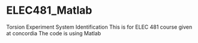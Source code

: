 # ELEC481_Matlab
Torsion Experiment System Identification
This is for ELEC 481 course given at concordia
The code is using Matlab
